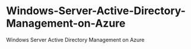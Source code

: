 # Windows-Server-Active-Directory-Management-on-Azure
Windows Server Active Directory Management on Azure
